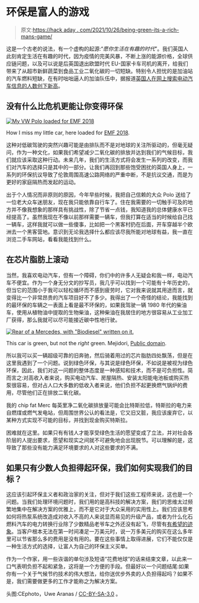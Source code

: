 # 环保是富人的游戏

> 原文:[https://hack aday . com/2021/10/26/being-green-its-a-rich-mans-game/](https://hackaday.com/2021/10/26/being-green-its-a-rich-mans-game/)

这是一个古老的说法，有一个虚构的起源:“*愿你生活在有趣的时代*”。我们英国人此刻肯定生活在有趣的时代，因为疫情的完美风暴，不断上涨的能源价格，全球供应链问题，以及可以说是后英国退出欧盟时代 EU-国家卡车司机的离开，给我们带来了从超市新鲜蔬菜到食品工业二氧化碳的一切短缺。特别令人担忧的是加油站的汽车燃料短缺，在有时咄咄逼人的加油队伍中，据报道[英国人在网上搜索电动汽车信息的人数创下新高](https://electrek.co/2021/09/28/the-british-have-a-gas-shortage-so-theyre-googling-electric-cars-like-crazy/)。

## 没有什么比危机更能让你变得环保

[![My VW Polo loaded for EMF 2018](../Images/3c9eb4dc54ec114bf34269435d512674.png)](https://hackaday.com/wp-content/uploads/2018/09/emf2018-car.jpg)

How I miss my little car, here loaded for [EMF 2018](https://hackaday.com/2018/10/05/electromagnetic-field-2018-event-review/).

这种对低碳驾驶的突然兴趣可能是由排队而不是对地球的关注所驱动的，但毫无疑问，作为一种文化，如果我们希望减少二氧化碳的排放并达到我们的气候目标，我们就应该采取这种行动。未来几年，我们的生活方式将会发生一系列的改变，而我们对汽车的选择只是其中的一部分。让我们再回到那些饱受困扰的英国人身上，一系列的环保抗议导致了伦敦周围高速公路网络的严重中断，不是抗议交通，而是为更好的家庭隔热而发起的运动。

出于个人情况而非原则的原因，今年早些时候，我把自己信赖的大众 Polo 送给了一位老大众车迷朋友，现在我只能依靠自行车了。住在我需要的一切触手可及的地方并不像我想象的那样具有挑战性，除了节省一点钱，我知道我的总体健康水平已经提高了。虽然我现在不像以前那样需要一辆车，但我打算在适当的时候给自己找一辆车，这样我就可以做一些傻事，比如把一个黑客村扔在后面，开车穿越半个欧洲去一个黑客营地。意识到无论我选择什么都应该尽我所能对地球有益，我一直在浏览二手车网站，看看我能找到什么。

## 在芯片脂肪上滚动

当然，我喜欢电动汽车，但有一个障碍，你们中的许多人无疑会和我一样，电动汽车不便宜。作为一个身无分文的抄写员，我几乎可以找到一个可能有十年历史的，但当它的范围小于我可以轻松循环而不感到疲劳时，它对我来说就其用途而言，就变得比一个非常昂贵的汽车项目好不了多少。我得出了一个奇怪的结论，我能找到的最环保的车辆之一表面上看是最不环保的，如果我驾驶一辆 1980 年代的柴油车，使用从植物油中提取的生物柴油，这种柴油在我居住的地方很容易从工业加工厂获得，那么我就可以尽可能接近碳中性地行驶。

[![Rear of a Mercedes, with "Biodiesel" written on it.](../Images/ef17c6fefb31a2a201a8fd4468ead0fc.png)](https://hackaday.com/wp-content/uploads/2021/09/Biodiesel_3.jpg)

This car is green, but not the *right* green. Mejidori, [Public domain](https://commons.wikimedia.org/wiki/File:Biodiesel_3.jpg).

所以我可以买一辆超级可靠的旧奔驰，然后骑着用过的芯片脂肪四处飘荡，但是在这里我遇到了一个问题。说到绿色环保，与其说是绿色环保，不如说是被视为绿色环保，因此，我们对这一问题的整体态度是一种感知和技术，而不是可负担性。简而言之:对高收入者来说，购买电动汽车、房屋隔热、安装太阳能电池板或购买热泵很容易，但对占人口大多数的低收入者来说，他们负担不起更换燃气锅炉的费用，尽管他们正在排放二氧化碳。

我的 chip fat Merc 每英里净二氧化碳排放量可能会比特斯拉低，特斯拉的电力来自燃煤或燃气发电站，但周围世界公认的看法是，它又旧又脏，我应该废弃它，以某种方式实现不可能的目标，并找到现金购买特斯拉。

困难就在这里。如果只有有钱人才能享受绿色生活的愿望变成了立法，并对社会各阶层的人提出要求，愿望和现实之间就不可避免地会出现脱节。可以理解的是，这导致了那些没有能力满足环境要求的人对这些要求的不满。

## 如果只有少数人负担得起环保，我们如何实现我们的目标？

这应该引起环保主义者和政治家的关注，但对于我们这些工程师来说，这也是一个问题。当我们处理环境问题时，我们用的是高科技的解决方案，我们的思维太过频繁地集中在解决方案的优雅上，而不是它对于大众采用的实用性上。我们应该思考如何将热泵系统改造成对收入不高的人来说显而易见的升级产品，或者为什么化石燃料汽车的电力转换行业除了少数精品老爷车之外还没有起飞，尽管有[有希望的迹象](https://hackaday.com/2020/06/07/crate-ev-motor-hits-market-the-swindon-powertrain/)。当客户根本无法在第一时间凑足一万美元时，说一万多美元的购买在这么多年里可以节省那么多的费用是没有用的。要在这些事情上取得进展，它们不能仅仅是一种生活方式的选择，让富人为自己的环保主义买单。

作为一个作家，用一些诙谐的单句涉及短语“花费地球”的话来结束文章，以此来一口气表明负担不起和紧急，这将是一个方便的手段。但最好以一个问题结尾:如果你有一个关于气候节约技术的伟大想法，给你送优步外卖的人负担得起吗？如果不是，我们需要做更多的工作才能称之为解决方案。

头图:CEphoto，Uwe Aranas / [CC-BY-SA-3.0](https://commons.wikimedia.org/wiki/File:Cologne_Germany_Electric-Car-Charging-Point-at-TUV-Rheinland-02.jpg) 。